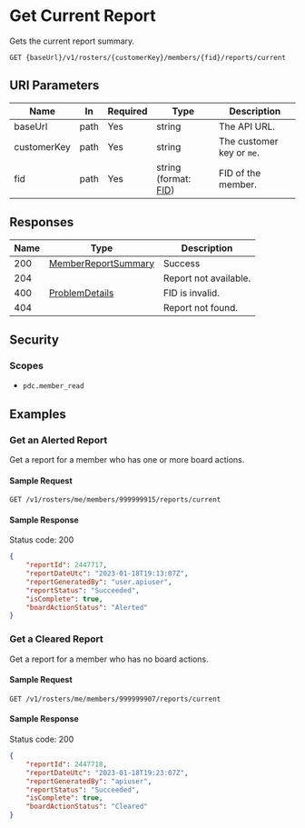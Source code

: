 # Get Current Report

Gets the current report summary.

```HTTP
GET {baseUrl}/v1/rosters/{customerKey}/members/{fid}/reports/current
```

## URI Parameters

| Name | In | Required | Type | Description |
| - | - | - | - | - |
| baseUrl | path | Yes | string | The API URL. |
| customerKey | path | Yes | string | The customer key or `me`. |
| fid | path | Yes | string (format: [FID](../definitions/fid.md)) | FID of the member. |

## Responses

| Name | Type | Description |
| - | - | - |
| 200 | [MemberReportSummary](../definitions/member-report-summary.md) | Success |
| 204 | | Report not available. |
| 400 | [ProblemDetails](../definitions/problem-details.md) | FID is invalid. |
| 404 | | Report not found. |

## Security

### Scopes

- `pdc.member_read`

## Examples

### Get an Alerted Report

Get a report for a member who has one or more board actions.

#### Sample Request

```HTTP
GET /v1/rosters/me/members/999999915/reports/current
```

#### Sample Response

Status code: 200

```json
{
    "reportId": 2447717,
    "reportDateUtc": "2023-01-18T19:13:07Z",
    "reportGeneratedBy": "user.apiuser",
    "reportStatus": "Succeeded",
    "isComplete": true,
    "boardActionStatus": "Alerted"
}
```

### Get a Cleared Report

Get a report for a member who has no board actions.

#### Sample Request

```HTTP
GET /v1/rosters/me/members/999999907/reports/current
```

#### Sample Response

Status code: 200

```json
{
    "reportId": 2447718,
    "reportDateUtc": "2023-01-18T19:23:07Z",
    "reportGeneratedBy": "apiuser",
    "reportStatus": "Succeeded",
    "isComplete": true,
    "boardActionStatus": "Cleared"
}
```

